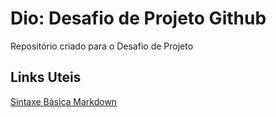 # Dio: Desafio de Projeto Github
Repositório criado para o Desafio de Projeto

## Links Uteis
[Sintaxe Básica Markdown](https://www.markdownguide.org/basic-syntax/)
